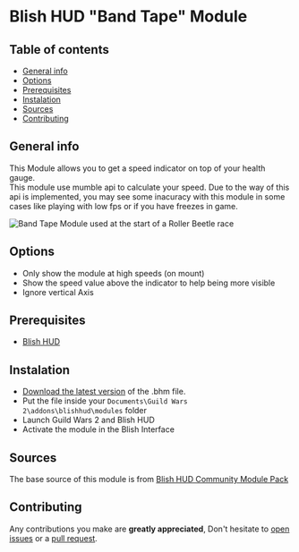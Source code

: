 # Blish HUD "Band Tape" Module
## Table of contents
* [General info](#general-info)
* [Options](#options)
* [Prerequisites](#prerequisites)
* [Instalation](#instalation)
* [Sources](#sources)
* [Contributing](#contributing)
## General info
This Module allows you to get a speed indicator on top of your health gauge.\
This module use mumble api to calculate your speed. Due to the way of this api is implemented, you may see some inacuracy with this module in some cases like playing with low fps or if you have freezes in game.

![Band Tape Module used at the start of a Roller Beetle race](/images/speed-indicator.gif)

## Options
* Only show the module at high speeds (on mount)
* Show the speed value above the indicator to help being more visible
* Ignore vertical Axis

## Prerequisites
* [Blish HUD](https://blishhud.com/)

## Instalation
* [Download the latest version](https://github.com/Rendannor/Blish-HUB-Speed-Indicator-Module/releases) of the .bhm file.
* Put the file inside your ```Documents\Guild Wars 2\addons\blishhud\modules``` folder
* Launch Guild Wars 2 and Blish HUD
* Activate the module in the Blish Interface

## Sources
The base source of this module is from [Blish HUD Community Module Pack](https://github.com/blish-hud/Community-Module-Pack)

## Contributing
Any contributions you make are **greatly appreciated**, Don't hesitate to [open issues](https://github.com/Rendannor/Blish-HUB-Speed-Indicator-Module/issues) or a [pull request](https://github.com/Rendannor/Blish-HUB-Speed-Indicator-Module/pulls).

